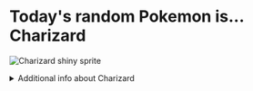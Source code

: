 # Today's random Pokemon is... Charizard

![Charizard shiny sprite](https://raw.githubusercontent.com/PokeAPI/sprites/master/sprites/pokemon/shiny/6.png)

<details>
<summary>Additional info about Charizard</summary>

| srpite type | image |
|------|------|
| back_default | ![Charizard back_default sprite](https://raw.githubusercontent.com/PokeAPI/sprites/master/sprites/pokemon/back/6.png) |
| back_shiny | ![Charizard back_shiny sprite](https://raw.githubusercontent.com/PokeAPI/sprites/master/sprites/pokemon/back/shiny/6.png) |
| front_default | ![Charizard front_default sprite](https://raw.githubusercontent.com/PokeAPI/sprites/master/sprites/pokemon/6.png) | </details>